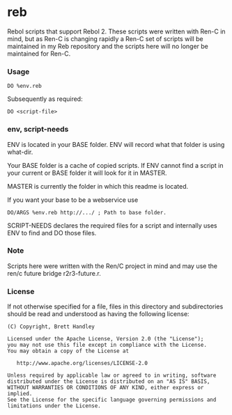 reb
===

Rebol scripts that support Rebol 2.
These scripts were written with Ren-C in mind, but as
Ren-C is changing rapidly a Ren-C set of scripts will be
maintained in my Reb repository and the scripts here will
no longer be maintained for Ren-C.

### Usage ###

    DO %env.reb

Subsequently as required:

    DO <script-file>

### env, script-needs ###

ENV is located in your BASE folder. ENV will record what that folder
is using what-dir.

Your BASE folder is a cache of copied scripts. If ENV cannot find a script
in your current or BASE folder it will look for it in MASTER.

MASTER is currently the folder in which this readme is located.

If you want your base to be a webservice use

    DO/ARGS %env.reb http://.../ ; Path to base folder.

SCRIPT-NEEDS declares the required files for a script and internally uses
ENV to find and DO those files.

### Note ###

Scripts here were written with the Ren/C project in mind and may use the
ren/c future bridge r2r3-future.r.

### License ###

If not otherwise specified for a file, files in this directory and
subdirectories should be read and understood as having the following license:

    (C) Copyright, Brett Handley

    Licensed under the Apache License, Version 2.0 (the "License");
    you may not use this file except in compliance with the License.
    You may obtain a copy of the License at

       http://www.apache.org/licenses/LICENSE-2.0

    Unless required by applicable law or agreed to in writing, software
    distributed under the License is distributed on an "AS IS" BASIS,
    WITHOUT WARRANTIES OR CONDITIONS OF ANY KIND, either express or implied.
    See the License for the specific language governing permissions and
    limitations under the License.
